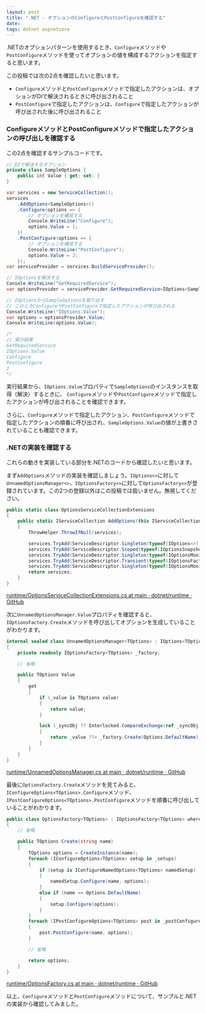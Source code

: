 ```yaml
---
layout: post
title: ".NET - オプションのConfigureとPostConfigureを確認する"
date: 
tags: dotnet aspnetcore
---
```


.NETのオプションパターンを使用するとき、`Configure`メソッドや`PostConfigure`メソッドを使ってオプションの値を構成するアクションを指定すると思います。

この投稿では次の2点を確認したいと思います。

- `Configure`メソッドと`PostConfigure`メソッドで指定したアクションは、オプションがDIで解決されるときに呼び出されること
- `PostConfigure`で指定したアクションは、`Configure`で指定したアクションが呼び出された後に呼び出されること

### ConfigureメソッドとPostConfigureメソッドで指定したアクションの呼び出しを確認する

この2点を確認するサンプルコードです。

```csharp
// DIで解決するオプション
private class SampleOptions {
	public int Value { get; set; }
}

var services = new ServiceCollection();
services
	.AddOptions<SampleOptions>()
	.Configure(options => {
		// オプションを構成する
		Console.WriteLine("Configure");
		options.Value = 1;
	})
	.PostConfigure(options => {
		// オプションを構成する
		Console.WriteLine("PostConfigure");
		options.Value = 2;
	});
var serviceProvider = services.BuildServiceProvider();

// IOptionsを解決する
Console.WriteLine("GetRequiredService");
var optionsProvider = serviceProvider.GetRequiredService<IOptions<SampleOptions>>();

// IOptionsからSampleOptionsを取り出す
// このときConfigureやPostConfigureで指定したアクションが呼び出される
Console.WriteLine("IOptions.Value");
var options = optionsProvider.Value;
Console.WriteLine(options.Value);

/*
// 実行結果
GetRequiredService
IOptions.Value
Configure
PostConfigure
2
*/
```

実行結果から、`IOptions.Value`プロパティで`SampleOptions`のインスタンスを取得（解決）するときに、
`Configure`メソッドや`PostConfigure`メソッドで指定したアクションが呼び出されることを確認できます。

さらに、`Configure`メソッドで指定したアクション、`PostConfigure`メソッドで指定したアクションの順番に呼び出され、`SampleOptions.Value`の値が上書きされていることも確認できます。

### .NETの実装を確認する

これらの動きを実装している部分を.NETのコードから確認したいと思います。

まず`AddOptions`メソッドの実装を確認しましょう。`IOptions<>`に対して`UnnamedOptionsManager<>`、`IOptionsFactory<>`に対して`OptionsFactory<>`が登録されています。この2つの登録以外はこの投稿では扱いません。無視してください。

```csharp
public static class OptionsServiceCollectionExtensions
{
    public static IServiceCollection AddOptions(this IServiceCollection services)
    {
        ThrowHelper.ThrowIfNull(services);

        services.TryAdd(ServiceDescriptor.Singleton(typeof(IOptions<>), typeof(UnnamedOptionsManager<>)));
        services.TryAdd(ServiceDescriptor.Scoped(typeof(IOptionsSnapshot<>), typeof(OptionsManager<>)));
        services.TryAdd(ServiceDescriptor.Singleton(typeof(IOptionsMonitor<>), typeof(OptionsMonitor<>)));
        services.TryAdd(ServiceDescriptor.Transient(typeof(IOptionsFactory<>), typeof(OptionsFactory<>)));
        services.TryAdd(ServiceDescriptor.Singleton(typeof(IOptionsMonitorCache<>), typeof(OptionsCache<>)));
        return services;
    }
}
```
[runtime/OptionsServiceCollectionExtensions.cs at main · dotnet/runtime · GitHub](https://github.com/dotnet/runtime/blob/main/src/libraries/Microsoft.Extensions.Options/src/OptionsServiceCollectionExtensions.cs)

次に`UnnamedOptionsManager.Value`プロパティを確認すると、`IOptionsFactory.Create`メソッドを呼び出してオプションを生成していることがわかります。

```csharp
internal sealed class UnnamedOptionsManager<TOptions> : IOptions<TOptions> where TOptions : class
{
    private readonly IOptionsFactory<TOptions> _factory;

    // 省略

    public TOptions Value
    {
        get
        {
            if (_value is TOptions value)
            {
                return value;
            }

            lock (_syncObj ?? Interlocked.CompareExchange(ref _syncObj, new object(), null) ?? _syncObj)
            {
                return _value ??= _factory.Create(Options.DefaultName);
            }
        }
    }
}
```

[runtime/UnnamedOptionsManager.cs at main · dotnet/runtime · GitHub](https://github.com/dotnet/runtime/blob/main/src/libraries/Microsoft.Extensions.Options/src/UnnamedOptionsManager.c)

最後に`OptionsFactory.Create`メソッドを見てみると、`IConfigureOptions<TOptions>.Configure`メソッド、`IPostConfigureOptions<TOptions>.PostConfigure`メソッドを順番に呼び出していることがわかります。

```csharp
public class OptionsFactory<TOptions> : IOptionsFactory<TOptions> where TOptions : class
{
    // 省略

    public TOptions Create(string name)
    {
        TOptions options = CreateInstance(name);
        foreach (IConfigureOptions<TOptions> setup in _setups)
        {
            if (setup is IConfigureNamedOptions<TOptions> namedSetup)
            {
                namedSetup.Configure(name, options);
            }
            else if (name == Options.DefaultName)
            {
                setup.Configure(options);
            }
        }
        foreach (IPostConfigureOptions<TOptions> post in _postConfigures)
        {
            post.PostConfigure(name, options);
        }

        // 省略

        return options;
    }
}
```
[runtime/OptionsFactory.cs at main · dotnet/runtime · GitHub](https://github.com/dotnet/runtime/blob/main/src/libraries/Microsoft.Extensions.Options/src/OptionsFactory.cs)

以上、`Configure`メソッドと`PostConfigure`メソッドについて、サンプルと.NETの実装から確認してみました。